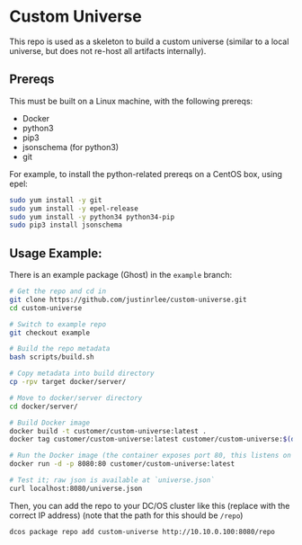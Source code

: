 # Custom Universe

This repo is used as a skeleton to build a custom universe (similar to a local universe, but does not re-host all artifacts internally).

## Prereqs

This must be built on a Linux machine, with the following prereqs:
- Docker
- python3
- pip3
- jsonschema (for python3)
- git

For example, to install the python-related prereqs on a CentOS box, using epel:

```bash
sudo yum install -y git
sudo yum install -y epel-release
sudo yum install -y python34 python34-pip
sudo pip3 install jsonschema
```

## Usage Example:

There is an example package (Ghost) in the `example` branch:

```bash
# Get the repo and cd in
git clone https://github.com/justinrlee/custom-universe.git
cd custom-universe

# Switch to example repo
git checkout example

# Build the repo metadata
bash scripts/build.sh

# Copy metadata into build directory
cp -rpv target docker/server/

# Move to docker/server directory
cd docker/server/

# Build Docker image
docker build -t customer/custom-universe:latest .
docker tag customer/custom-universe:latest customer/custom-universe:$(date +%s)

# Run the Docker image (the container exposes port 80, this listens on port 8080)
docker run -d -p 8080:80 customer/custom-universe:latest

# Test it; raw json is available at `universe.json`
curl localhost:8080/universe.json
```

Then, you can add the repo to your DC/OS cluster like this (replace with the correct IP address) (note that the path for this should be `/repo`)
```bash
dcos package repo add custom-universe http://10.10.0.100:8080/repo
```